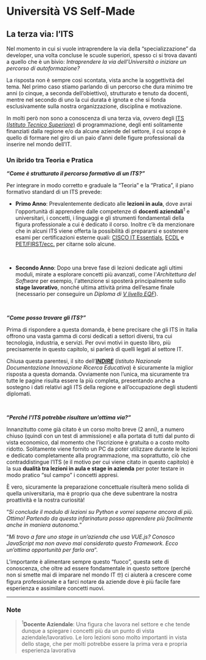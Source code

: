 # Università VS Self-Made

## La terza via: l’ITS

Nel momento in cui si vuole intraprendere la via della “specializzazione” da developer, una volta concluse le scuole superiori, spesso ci si trova davanti a quello che è un bivio: _Intraprendere la via dell’Università o iniziare un percorso di autoformazione?_

La risposta non è sempre così scontata, vista anche la soggettività del tema. Nel primo caso stiamo parlando di un percorso che dura minimo tre anni (o cinque, a seconda dell’obiettivo), strutturato e tenuto da docenti, mentre nel secondo di uno la cui durata è ignota e che si fonda esclusivamente sulla nostra organizzazione, disciplina e motivazione.

In molti però non sono a conoscenza di una terza via, ovvero degli [ITS (_Istituto Tecnico Superiore_)](https://www.miur.gov.it/web/guest/tematica-its) di programmazione, degli enti solitamente finanziati dalla regione e/o da alcune aziende del settore, il cui scopo è quello di formare nel giro di un paio d’anni delle figure professionali da inserire nel mondo dell’IT.

### Un ibrido tra Teoria e Pratica

**_“Come è strutturato il percorso formativo di un ITS?”_**

Per integrare in modo corretto e graduale la “Teoria” e la “Pratica”, il piano formativo standard di un ITS prevede:

- **Primo Anno**: Prevalentemente dedicato alle **lezioni in aula**, dove avrai l'opportunità di apprendere dalle competenze di **docenti aziendali**<sup>1</sup> e universitari, i concetti, i linguaggi e gli strumenti fondamentali della figura professionale a cui è dedicato il corso.
  Inoltre c’è da menzionare che in alcuni ITS viene offerta la possibilità di prepararsi e sostenere esami per certificazioni esterne quali: [CISCO IT Essentials](https://www.netacad.com/courses/os-it/it-essentials), [ECDL](https://www.aicanet.it/aica/qualita/ecdl-full-standard) e [PET/FIRST/ecc.](https://www.cambridgeenglish.org/exams-and-tests/) per citarne solo alcune.

    <br>

- **Secondo Anno**: Dopo una breve fase di lezioni dedicate agli ultimi moduli, mirate a esplorare concetti più avanzati, come l'_Architettura del Software_ per esempio, l'attenzione si sposterà principalmente sullo **stage lavorativo**, nonché ultima attività prima dell’esame finale (necessario per conseguire un _Diploma di [V livello EQF](https://europa.eu/europass/it/description-eight-eqf-levels)_).

<br>

**_“Come posso trovare gli ITS?”_**

Prima di rispondere a questa domanda, è bene precisare che gli ITS in Italia offrono una vasta gamma di corsi dedicati a settori diversi, tra cui tecnologia, industria, e servizi. Per ovvi motivi in questo libro, più precisamente in questo capitolo, si parlerà di quelli legati al settore IT.

Chiusa questa parentesi, il sito dell’**_[INDIRE](https://www.indire.it/progetto/its-istituti-tecnici-superiori/dove-sono-gli-its/)_** (_Istituto Nazionale Documentazione Innovazione Ricerca Educativa_) è sicuramente la miglior risposta a questa domanda. Ovviamente non l’unica, ma sicuramente tra tutte le pagine risulta essere la più completa, presentando anche a sostegno i dati relativi agli ITS della regione e all’occupazione degli studenti diplomati.

<br>

**“_Perché l’ITS potrebbe risultare un’ottima via?”_**

Innanzitutto come già citato è un corso molto breve (2 anni), a numero chiuso (quindi con un test di ammissione) e alla portata di tutti dal punto di vista economico, dal momento che l’iscrizione è gratuita o a costo molto ridotto. Solitamente viene fornito un PC da poter utilizzare durante le lezioni e dedicato completamente alla programmazione, ma soprattutto, ciò che contraddistingue l’ITS (e il motivo per cui viene citato in questo capitolo) è la sua **dualità tra lezioni in aula e stage in azienda** per poter testare in modo pratico “sul campo” i concetti appresi.

È vero, sicuramente la preparazione concettuale risulterà meno solida di quella universitaria, ma è proprio qua che deve subentrare la nostra proattività e la nostra curiosità!

“_Si conclude il modulo di lezioni su Python e vorrei saperne ancora di più. Ottimo! Partendo da questa infarinatura posso apprendere più facilmente anche in maniera autonoma._”

“_Mi trovo a fare uno stage in un’azienda che usa VUE.js? Conosco JavaScript ma non avevo mai considerato questo Framework. Ecco un’ottima opportunità per farlo ora_”.

L'importante è alimentare sempre questo “fuoco”, questa sete di conoscenza, che oltre ad essere fondamentale in questo settore (perché non si smette mai di imparare nel mondo IT 🤓) ci aiuterà a crescere come figura professionale e a farci notare da aziende dove è più facile fare esperienza e assimilare concetti nuovi.

---

### Note

> <sup>1</sup>**Docente Aziendale**: Una figura che lavora nel settore e che tende dunque a spiegare i concetti più da un punto di vista aziendale/lavorativo. Le loro lezioni sono molto importanti in vista dello stage, che per molti potrebbe essere la prima vera e propria esperienza lavorativa
